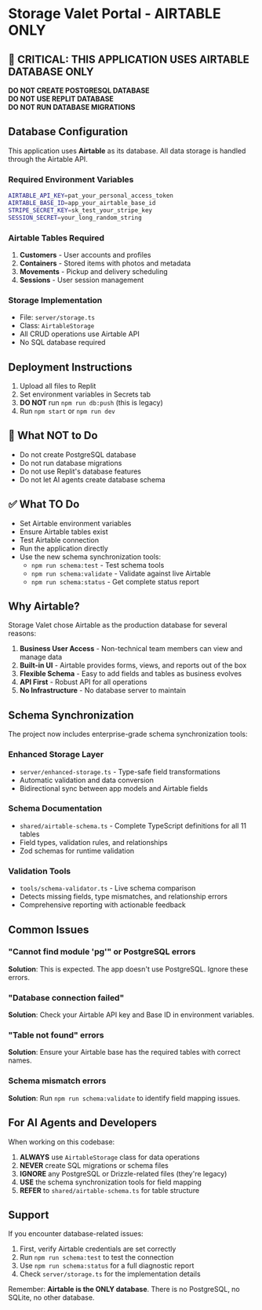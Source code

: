 # Storage Valet Portal - AIRTABLE ONLY

## 🚨 CRITICAL: THIS APPLICATION USES AIRTABLE DATABASE ONLY

**DO NOT CREATE POSTGRESQL DATABASE**  
**DO NOT USE REPLIT DATABASE**  
**DO NOT RUN DATABASE MIGRATIONS**

## Database Configuration

This application uses **Airtable** as its database. All data storage is handled through the Airtable API.

### Required Environment Variables

```bash
AIRTABLE_API_KEY=pat_your_personal_access_token
AIRTABLE_BASE_ID=app_your_airtable_base_id
STRIPE_SECRET_KEY=sk_test_your_stripe_key
SESSION_SECRET=your_long_random_string
```

### Airtable Tables Required

1. **Customers** - User accounts and profiles
2. **Containers** - Stored items with photos and metadata
3. **Movements** - Pickup and delivery scheduling
4. **Sessions** - User session management

### Storage Implementation

- File: `server/storage.ts`
- Class: `AirtableStorage`
- All CRUD operations use Airtable API
- No SQL database required

## Deployment Instructions

1. Upload all files to Replit
2. Set environment variables in Secrets tab
3. **DO NOT** run `npm run db:push` (this is legacy)
4. Run `npm start` or `npm run dev`

## 🚫 What NOT to Do

- Do not create PostgreSQL database
- Do not run database migrations
- Do not use Replit's database features
- Do not let AI agents create database schema

## ✅ What TO Do

- Set Airtable environment variables
- Ensure Airtable tables exist
- Test Airtable connection
- Run the application directly
- Use the new schema synchronization tools:
  - `npm run schema:test` - Test schema tools
  - `npm run schema:validate` - Validate against live Airtable
  - `npm run schema:status` - Get complete status report

## Why Airtable?

Storage Valet chose Airtable as the production database for several reasons:

1. **Business User Access** - Non-technical team members can view and manage data
2. **Built-in UI** - Airtable provides forms, views, and reports out of the box
3. **Flexible Schema** - Easy to add fields and tables as business evolves
4. **API First** - Robust API for all operations
5. **No Infrastructure** - No database server to maintain

## Schema Synchronization

The project now includes enterprise-grade schema synchronization tools:

### Enhanced Storage Layer

- `server/enhanced-storage.ts` - Type-safe field transformations
- Automatic validation and data conversion
- Bidirectional sync between app models and Airtable fields

### Schema Documentation

- `shared/airtable-schema.ts` - Complete TypeScript definitions for all 11 tables
- Field types, validation rules, and relationships
- Zod schemas for runtime validation

### Validation Tools

- `tools/schema-validator.ts` - Live schema comparison
- Detects missing fields, type mismatches, and relationship errors
- Comprehensive reporting with actionable feedback

## Common Issues

### "Cannot find module 'pg'" or PostgreSQL errors

**Solution**: This is expected. The app doesn't use PostgreSQL. Ignore these errors.

### "Database connection failed"

**Solution**: Check your Airtable API key and Base ID in environment variables.

### "Table not found" errors

**Solution**: Ensure your Airtable base has the required tables with correct names.

### Schema mismatch errors

**Solution**: Run `npm run schema:validate` to identify field mapping issues.

## For AI Agents and Developers

When working on this codebase:

1. **ALWAYS** use `AirtableStorage` class for data operations
2. **NEVER** create SQL migrations or schema files
3. **IGNORE** any PostgreSQL or Drizzle-related files (they're legacy)
4. **USE** the schema synchronization tools for field mapping
5. **REFER** to `shared/airtable-schema.ts` for table structure

## Support

If you encounter database-related issues:

1. First, verify Airtable credentials are set correctly
2. Run `npm run schema:test` to test the connection
3. Use `npm run schema:status` for a full diagnostic report
4. Check `server/storage.ts` for the implementation details

Remember: **Airtable is the ONLY database**. There is no PostgreSQL, no SQLite, no other database.
